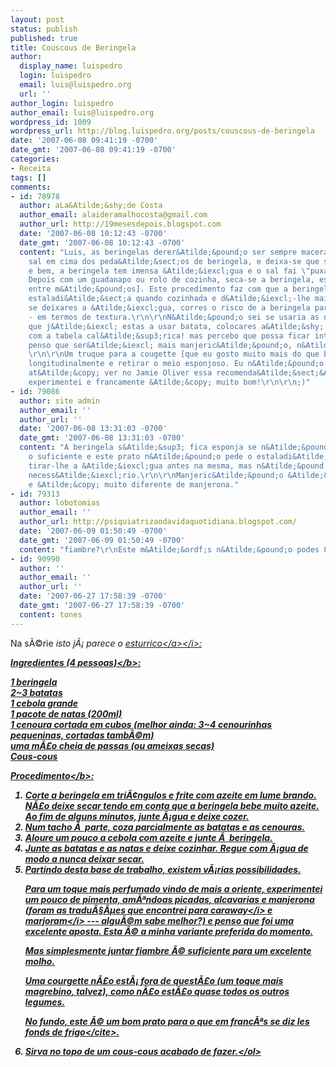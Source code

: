 ```yaml
---
layout: post
status: publish
published: true
title: Couscous de Beringela
author:
  display_name: luispedro
  login: luispedro
  email: luis@luispedro.org
  url: ''
author_login: luispedro
author_email: luis@luispedro.org
wordpress_id: 1009
wordpress_url: http://blog.luispedro.org/posts/couscous-de-beringela
date: '2007-06-08 09:41:19 -0700'
date_gmt: '2007-06-08 09:41:19 -0700'
categories:
- Receita
tags: []
comments:
- id: 78978
  author: aLa&Atilde;&shy;de Costa
  author_email: alaideramalhocosta@gmail.com
  author_url: http://19mesesdepois.blogspot.com
  date: '2007-06-08 10:12:43 -0700'
  date_gmt: '2007-06-08 10:12:43 -0700'
  content: "Luis, as beringelas derer&Atilde;&pound;o ser sempre maceradas [coloca-se
    sal em cima dos peda&Atilde;&sect;os de beringela, e deixa-se que suem. Como dizes
    e bem, a beringela tem imensa &Atilde;&iexcl;gua e o sal fai \"puxar\" essa &Atilde;&iexcl;gua.
    Depois com um guadanapo ou rolo de cozinha, seca-se a beringela, espalmando-a
    entre m&Atilde;&pound;os]. Este procedimento faz com que a beringela fique mais
    estaladi&Atilde;&sect;a quando cozinhada e d&Atilde;&iexcl;-lhe mais sabor. Porque
    se deixares a &Atilde;&iexcl;gua, corres o risco de a beringela parecer esponja
    - em termos de textura.\r\n\r\nN&Atilde;&pound;o sei se usaria as natas... repara
    que j&Atilde;&iexcl; estas a usar batata, colocares a&Atilde;&shy; natas explode
    com a tabela cal&Atilde;&sup3;rica! mas percebo que possa ficar interessante!\r\n\r\n<em>Marjoran<&#47;em>
    penso que ser&Atilde;&iexcl; mais manjeric&Atilde;&pound;o, n&Atilde;&pound;o?
    \r\n\r\nUm truque para a cougette [que eu gosto muito mais do que beringela] cort&Atilde;&iexcl;-la
    longitudinalmente e retirar o meio esponjoso. Eu n&Atilde;&pound;o fazia isso,
    at&Atilde;&copy; ver no Jamie Oliver essa recomenda&Atilde;&sect;&Atilde;&pound;o.
    experimentei e francamente &Atilde;&copy; muito bom!\r\n\r\n;)"
- id: 79086
  author: site admin
  author_email: ''
  author_url: ''
  date: '2007-06-08 13:31:03 -0700'
  date_gmt: '2007-06-08 13:31:03 -0700'
  content: "A beringela s&Atilde;&sup3; fica esponja se n&Atilde;&pound;o a cozeres
    o suficiente e este prato n&Atilde;&pound;o pede o estaladi&Atilde;&sect;o. Podes
    tirar-lhe a &Atilde;&iexcl;gua antes na mesma, mas n&Atilde;&pound;o &Atilde;&copy;
    necess&Atilde;&iexcl;rio.\r\n\r\nManjeric&Atilde;&pound;o &Atilde;&copy; <i>basil<&#47;i>
    e &Atilde;&copy; muito diferente de manjerona."
- id: 79313
  author: lobotomias
  author_email: ''
  author_url: http://psiquiatrizaodavidaquotidiana.blogspot.com/
  date: '2007-06-09 01:50:49 -0700'
  date_gmt: '2007-06-09 01:50:49 -0700'
  content: "fiambre?\r\nEste m&Atilde;&ordf;s n&Atilde;&pound;o podes Luis!"
- id: 90990
  author: ''
  author_email: ''
  author_url: ''
  date: '2007-06-27 17:58:39 -0700'
  date_gmt: '2007-06-27 17:58:39 -0700'
  content: tones
---
```

<p>Na s&Atilde;&copy;rie <i>isto j&Atilde;&iexcl; parece o <a href="http:&#47;&#47;www.oesturrico.wordpress.com&#47;">esturrico<&#47;a><&#47;i>:
<p><b>Ingredientes (4 pessoas)<&#47;b>:
<p>1 beringela<br &#47;>2~3 batatas<br &#47;>1 cebola grande<br &#47;>1 pacote de natas (200ml)<br &#47;>1 cenoura cortada em cubos (melhor ainda: 3~4 cenourinhas pequeninas, cortadas tamb&Atilde;&copy;m)<br &#47;>uma m&Atilde;&pound;o cheia de passas (ou ameixas secas)<br &#47;>Cous-cous
<p><b>Procedimento<&#47;b>:
<ol>
<li>Corte a beringela em tri&Atilde;&cent;ngulos e frite com azeite em lume brando. N&Atilde;&pound;o deixe secar tendo em conta que a beringela bebe muito azeite. Ao fim de alguns minutos, junte &Atilde;&iexcl;gua e deixe cozer.
<li>Num tacho &Atilde;&nbsp; parte, coza parcialmente as batatas e as cenouras.
<li>Aloure um pouco a cebola com azeite e junte &Atilde;&nbsp; beringela.
<li>Junte as batatas e as natas e deixe cozinhar. Regue com &Atilde;&iexcl;gua de modo a nunca deixar secar.
<li>Partindo desta base de trabalho, existem v&Atilde;&iexcl;rias possibilidades.
<p>Para um toque mais perfumado vindo de mais a oriente, experimentei um pouco de pimenta, am&Atilde;&ordf;ndoas picadas, alcavarias e manjerona (foram as tradu&Atilde;&sect;&Atilde;&micro;es que encontrei para <i>caraway<&#47;i> e <i>marjoram<&#47;i> --- algu&Atilde;&copy;m sabe melhor?) e penso que foi uma excelente aposta. Esta &Atilde;&copy; a minha variante preferida do momento.
<p>Mas simplesmente juntar fiambre &Atilde;&copy; suficiente para um excelente molho.
<p>Uma courgette n&Atilde;&pound;o est&Atilde;&iexcl; fora de quest&Atilde;&pound;o (um toque mais magrebino, talvez), como n&Atilde;&pound;o est&Atilde;&pound;o quase todos os outros legumes.
<p>No fundo, este &Atilde;&copy; um bom prato para o que em franc&Atilde;&ordf;s se diz <cite>les fonds de frigo<&#47;cite>.
<li>Sirva no topo de um cous-cous acabado de fazer.<&#47;ol></p>
